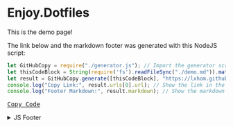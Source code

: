 # Enjoy.Dotfiles
This is the demo page!

The link below and the markdown footer was generated with this NodeJS script:

```js
let GitHubCopy = require("./generator.js"); // Import the generator script
let thisCodeBlock = String(require('fs').readFileSync("./demo.md")).match(new RegExp("\u0060\u0060\u0060js[^\u0060]+\u0060\u0060\u0060"))[0].substr(5,String(require('fs').readFileSync("./demo.md")).match(new RegExp("\u0060\u0060\u0060js[^\u0060]+\u0060\u0060\u0060"))[0].length-8); // horrific regular expressions, just ignore this
let result = GitHubCopy.generate([thisCodeBlock], "https://lxhom.github.io/GitHubCopy/demo", false, true, "JS Footer"); // Call the generate function (see JSDoc in generator.ts for more)
console.log("Copy Link:", result.urls[0].url); // Show the link in the console
console.log("Footer Markdown:", result.markdown); // Show the markdown in the console
```

[<kbd>Copy Code</kbd>](https://lxhom.github.io/GitHubCopy/demo?0)

<details><summary>JS Footer</summary>

Generated by [GitHubCopy](https://github.com/lxhom/GitHubCopy/)

<script>let i=location.search.split('?')[1];i.length?history.back(navigator.clipboard.writeText(unescape(['%0D%0Alet%20GitHubCopy%20%3D%20require%28%22./generator.js%22%29%3B%20//%20Import%20the%20generator%20script%0D%0Alet%20thisCodeBlock%20%3D%20String%28require%28%27fs%27%29.readFileSync%28%22./demo.md%22%29%29.match%28new%20RegExp%28%22%5Cu0060%5Cu0060%5Cu0060js%5B%5E%5Cu0060%5D+%5Cu0060%5Cu0060%5Cu0060%22%29%29%5B0%5D.substr%285%2CString%28require%28%27fs%27%29.readFileSync%28%22./demo.md%22%29%29.match%28new%20RegExp%28%22%5Cu0060%5Cu0060%5Cu0060js%5B%5E%5Cu0060%5D+%5Cu0060%5Cu0060%5Cu0060%22%29%29%5B0%5D.length-8%29%3B%20//%20horrific%20regular%20expressions%2C%20just%20ignore%20this%0D%0Alet%20result%20%3D%20GitHubCopy.generate%28%5BthisCodeBlock%5D%2C%20%22https%3A//lxhom.github.io/GitHubCopy/demo%22%2C%20false%2C%20true%2C%20%22JS%20Footer%22%29%3B%20//%20Call%20the%20generate%20function%20%28see%20JSDoc%20in%20generator.ts%20for%20more%29%0D%0Aconsole.log%28%22Copy%20Link%3A%22%2C%20result.urls%5B0%5D.url%29%3B%20//%20Show%20the%20link%20in%20the%20console%0D%0Aconsole.log%28%22Footer%20Markdown%3A%22%2C%20result.markdown%29%3B%20//%20Show%20the%20markdown%20in%20the%20console%0D%0A',][+i]))):i</script>

</details>
